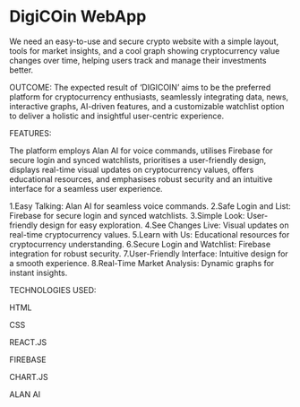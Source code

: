 # DigiCOin WebApp
We need an easy-to-use and secure crypto website with a simple layout, tools for market insights, and a cool graph showing cryptocurrency value changes over time, helping users track and manage their investments better.

OUTCOME:
The expected result of ‘DIGICOIN’ aims to be the preferred platform for cryptocurrency enthusiasts, seamlessly integrating data, news, interactive graphs, AI-driven features, and a customizable watchlist option to deliver a holistic and insightful user-centric experience.

FEATURES:

The platform employs Alan AI for voice commands, utilises Firebase for secure login and synced watchlists, prioritises a user-friendly design, displays real-time visual updates on cryptocurrency values, offers educational resources, and emphasises robust security and an intuitive interface for a seamless user experience.

1.Easy Talking:  Alan AI for seamless voice commands.
2.Safe Login and List: Firebase for secure login and synced watchlists.
3.Simple Look: User-friendly design for easy exploration.
4.See Changes Live: Visual updates on real-time cryptocurrency values.
5.Learn with Us: Educational resources for cryptocurrency understanding.
6.Secure Login and Watchlist: Firebase integration for robust security.
7.User-Friendly Interface: Intuitive design for a smooth experience.
8.Real-Time Market Analysis: Dynamic graphs for instant insights.

TECHNOLOGIES USED:  

HTML

CSS 

REACT.JS

FIREBASE

CHART.JS

ALAN AI







